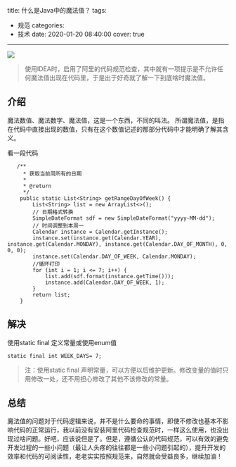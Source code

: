 title: 什么是Java中的魔法值？
tags:
  - 规范
categories:
  - 技术
date: 2020-01-20 08:40:00
cover: true

---
![](https://imgconvert.csdnimg.cn/aHR0cHM6Ly91cGxvYWQtaW1hZ2VzLmppYW5zaHUuaW8vdXBsb2FkX2ltYWdlcy8xMjU1MzI0OS04MGU4NTE4NzZmZmY4NTYwLnBuZw?x-oss-process=image/format,png)
<!-- more -->

>使用IDEA时，启用了阿里的代码规范检查，其中就有一项提示是不允许任何魔法值出现在代码里，于是出于好奇就了解一下到底啥时魔法值。

## 介绍
魔法数值、魔法数字、魔法值，这是一个东西，不同的叫法。
所谓魔法值，是指在代码中直接出现的数值，只有在这个数值记述的那部分代码中才能明确了解其含义。

看一段代码
```
   /**
     * 获取当前周所有的日期
     *
     * @return
     */
    public static List<String> getRangeDayOfWeek() {
        List<String> list = new ArrayList<>();
        // 日期格式转换
        SimpleDateFormat sdf = new SimpleDateFormat("yyyy-MM-dd");
        // 时间调整到本周一
        Calendar instance = Calendar.getInstance();
        instance.set(instance.get(Calendar.YEAR), instance.get(Calendar.MONDAY), instance.get(Calendar.DAY_OF_MONTH), 0, 0, 0);
        instance.set(Calendar.DAY_OF_WEEK, Calendar.MONDAY);
        //循环打印
        for (int i = 1; i <= 7; i++) {
            list.add(sdf.format(instance.getTime()));
            instance.add(Calendar.DAY_OF_WEEK, 1);
        }
        return list;
    }
```

## 解决
使用static final 定义常量或使用enum值
```
static final int WEEK_DAYS= 7;
```

>注：使用static final 声明常量，可以方便以后维护更新。修改变量的值时只用修改一处，还不用担心修改了其他不该修改的常量。

## 总结
魔法值的问题对于代码逻辑来说，并不是什么要命的事情，即使不修改也基本不影响代码的正常运行，我以前没有安装阿里代码检查规范时，一样这么使用，也没出现过啥问题。好吧，应该说但是了。但是，遵循公认的代码规范，可以有效的避免开发过程的一些小问题（最让人头疼的往往都是一些小问题引起的），提升开发的效率和代码的可阅读性，老老实实按照规范来，自然就会受益良多，继续加油！